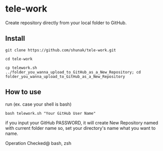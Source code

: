 # tele-work
Create repository directly from your local folder to GitHub.

## Install
```
git clone https://github.com/shunak/tele-work.git
```
```
cd tele-work
```
```
cp telework.sh ../folder_you_wanna_upload_to_GitHub_as_a_New_Repository; cd folder_you_wanna_upload_to_GitHub_as_a_New_Repository
```
## How to use
run (ex. case your shell is bash)
```
bash telework.sh "Your GitHub User Name"
```
if you input your GitHub PASSWORD, it will create New Repository
named with current folder name so, set your directory's name
what you want to name.

Operation Checked@ bash, zsh



